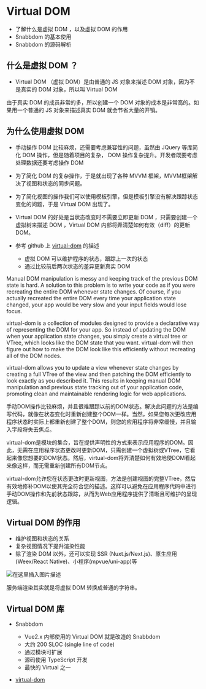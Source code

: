 # Virtual DOM 

- 了解什么是虚拟 DOM ，以及虚拟 DOM 的作用
- Snabbdom 的基本使用
- Snabbdom 的源码解析

## 什么是虚拟 DOM ？

- Virtual DOM （虚拟 DOM）是由普通的 JS 对象来描述 DOM 对象，因为不是真实的 DOM 对象，所以叫 Virtual DOM

由于真实 DOM 的成员非常的多，所以创建一个 DOM 对象的成本是非常高的。如果用一个普通的 JS 对象来描述真实 DOM 就会节省大量的开销。

## 为什么使用虚拟 DOM

- 手动操作 DOM 比较麻烦，还需要考虑兼容性的问题，虽然由 JQuery 等库简化 DOM 操作，但是随着项目的复杂， DOM 操作复杂提升。开发者既要考虑处理数据还要考虑操作 DOM

- 为了简化 DOM 的复杂操作，于是就出现了各种 MVVM 框架，MVVM框架解决了视图和状态的同步问题。

- 为了简化视图的操作我们可以使用模板引擎，但是模板引擎没有解决跟踪状态变化的问题，于是 Virtual DOM 出现了。

- Virtual DOM 的好处是当状态改变时不需要立即更新 DOM ，只需要创建一个虚拟树来描述 DOM ，Virtual DOM 内部将弄清楚如何有效（diff）的更新 DOM。

- 参考 github 上 [virtual-dom](https://github.com/Matt-Esch/virtual-dom) 的描述

    - 虚拟 DOM 可以维护程序的状态，跟踪上一次的状态
    - 通过比较前后两次状态的差异更新真实 DOM

Manual DOM manipulation is messy and keeping track of the previous DOM state is hard. A solution to this problem is to write your code as if you were recreating the entire DOM whenever state changes. Of course, if you actually recreated the entire DOM every time your application state changed, your app would be very slow and your input fields would lose focus.

virtual-dom is a collection of modules designed to provide a declarative way of representing the DOM for your app. So instead of updating the DOM when your application state changes, you simply create a virtual tree or VTree, which looks like the DOM state that you want. virtual-dom will then figure out how to make the DOM look like this efficiently without recreating all of the DOM nodes.

virtual-dom allows you to update a view whenever state changes by creating a full VTree of the view and then patching the DOM efficiently to look exactly as you described it. This results in keeping manual DOM manipulation and previous state tracking out of your application code, promoting clean and maintainable rendering logic for web applications.


手动DOM操作比较麻烦，并且很难跟踪以前的DOM状态。解决此问题的方法是编写代码，就像在状态变化时重新创建整个DOM一样。当然，如果您每次更改应用程序状态时实际上都重新创建了整个DOM，则您的应用程序将非常缓慢，并且输入字段将失去焦点。

virtual-dom是模块的集合，旨在提供声明性的方式来表示应用程序的DOM。因此，无需在应用程序状态更改时更新DOM，只需创建一个虚拟树或VTree，它看起来像您想要的DOM状态。然后，virtual-dom将弄清楚如何有效地使DOM看起来像这样，而无需重新创建所有DOM节点。

virtual-dom允许您在状态更改时更新视图，方法是创建视图的完整VTree，然后有效地修补DOM以使其完全符合您的描述。这样可以避免在应用程序代码中进行手动DOM操作和先前状态跟踪，从而为Web应用程序提供了清晰且可维护的呈现逻辑。

## Virtual DOM 的作用

- 维护视图和状态的关系
- 复杂视图情况下提升渲染性能
- 除了渲染 DOM 以外，还可以实现 SSR (Nuxt.js/Next.js)、原生应用(Weex/React Native)、小程序(mpvue/uni-app)等

![在这里插入图片描述](https://img-blog.csdnimg.cn/20200710193554684.png)

服务端渲染其实就是将虚拟 DOM 转换成普通的字符串。

## Virtual DOM 库

- Snabbdom

    - Vue2.x 内部使用的 Virtual DOM 就是改造的 Snabbdom
    - 大约 200 SLOC (single line of code)
    - 通过模块可扩展
    - 源码使用 TypeScript 开发
    - 最快的 Virtual 之一

- [virtual-dom](https://github.com/Matt-Esch/virtual-dom)
